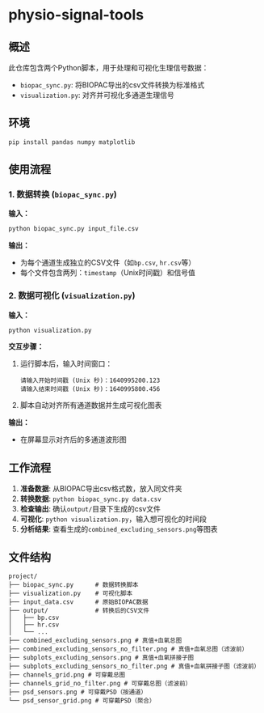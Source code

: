 # physio-signal-tools

## 概述
此仓库包含两个Python脚本，用于处理和可视化生理信号数据：
- `biopac_sync.py`: 将BIOPAC导出的csv文件转换为标准格式
- `visualization.py`: 对齐并可视化多通道生理信号

## 环境
```bash
pip install pandas numpy matplotlib
```

## 使用流程

### 1. 数据转换 (`biopac_sync.py`)

**输入：**
```bash
python biopac_sync.py input_file.csv
```

**输出：**
- 为每个通道生成独立的CSV文件（如`bp.csv`, `hr.csv`等）
- 每个文件包含两列：`timestamp`（Unix时间戳）和信号值

### 2. 数据可视化 (`visualization.py`)

**输入：**
```bash
python visualization.py
```

**交互步骤：**
1. 运行脚本后，输入时间窗口：
   ```
   请输入开始时间戳 (Unix 秒)：1640995200.123
   请输入结束时间戳 (Unix 秒)：1640995800.456
   ```
2. 脚本自动对齐所有通道数据并生成可视化图表

**输出：**
- 在屏幕显示对齐后的多通道波形图

## 工作流程

1. **准备数据**: 从BIOPAC导出csv格式数，放入同文件夹
2. **转换数据**: `python biopac_sync.py data.csv`
3. **检查输出**: 确认`output/`目录下生成的csv文件
4. **可视化**: `python visualization.py`，输入想可视化的时间段
5. **分析结果**: 查看生成的`combined_excluding_sensors.png`等图表

## 文件结构
```
project/
├── biopac_sync.py      # 数据转换脚本
├── visualization.py    # 可视化脚本
├── input_data.csv      # 原始BIOPAC数据
├── output/             # 转换后的CSV文件
│   ├── bp.csv
│   ├── hr.csv
│   └── ...
├── combined_excluding_sensors.png # 真值+血氧总图
├── combined_excluding_sensors_no_filter.png # 真值+血氧总图（滤波前）
├── subplots_excluding_sensors.png # 真值+血氧拼接子图
├── subplots_excluding_sensors_no_filter.png # 真值+血氧拼接子图（滤波前）
├── channels_grid.png # 可穿戴总图
├── channels_grid_no_filter.png # 可穿戴总图（滤波前）
├── psd_sensors.png # 可穿戴PSD（按通道）
└── psd_sensor_grid.png # 可穿戴PSD（聚合）
```
